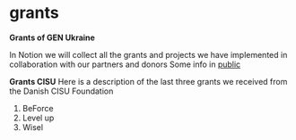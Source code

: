 # grants
**Grants of GEN Ukraine**

 In Notion we will collect all the grants and projects we have implemented in collaboration with our partners and donors
Some info in [public](https://genukraine.notion.site/43774de3ea2a44fc8dd420c3ba64f20b?v=4826091117634b6f9af450d9f13338cc)

**Grants CISU**
Here is a description of the last three grants we received from the Danish CISU Foundation
1. BeForce 
2. Level up 
3. Wisel
